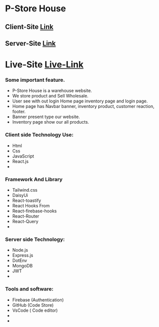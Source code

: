 # P-Store House

## Client-Site [Link](https://github.com/Abdur-Rahman-Argon/product-warehouse-client)

## Server-Site [Link](https://github.com/Abdur-Rahman-Argon/product-warehouse-server)

# Live-Site [Live-Link](https://product-store-house.web.app/)

<!-- #### Project Short Description: -->

### Some important feature.

- P-Store House is a warehouse website.
- We store product and Sell Wholesale.
- User see with out login Home page inventory page and login page.
- Home page has Navbar banner, inventory product, customer reaction, footer.
- Banner present type our website.
- Inventory page show our all products.

### Client side Technology Use:

- Html
- Css
- JavaScript
- React.js
-

### Framework And Library

- Tailwind.css
- DaisyUi
- React-toastify
- React Hooks From
- React-firebase-hooks
- React-Router
- React-Query
-

### Server side Technology:

- Node.js
- Express.js
- DotEnv
- MongoDB
- JWT
-

### Tools and software:

- Firebase (Authentication)
- GitHub (Code Store)
- VsCode ( Code editor)
-
-

<!-- ### Some user information:

- User email: User1@gmail.com
- User password: ThisIsUserOne

- User email: User2@gmail.com
- User password: ThisIsUserTwo

- User email: User3@gmail.com
- User password: ThisIsUserThree -->
